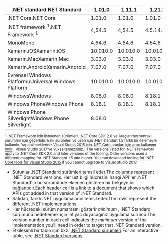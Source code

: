| <span data-ttu-id="4c29d-101">.NET standard</span><span class="sxs-lookup"><span data-stu-id="4c29d-101">.NET Standard</span></span>              | <span data-ttu-id="4c29d-102">[1.0]</span><span class="sxs-lookup"><span data-stu-id="4c29d-102">[1.0]</span></span> | <span data-ttu-id="4c29d-103">[1.1]</span><span class="sxs-lookup"><span data-stu-id="4c29d-103">[1.1]</span></span>  | <span data-ttu-id="4c29d-104">[1.2]</span><span class="sxs-lookup"><span data-stu-id="4c29d-104">[1.2]</span></span> | <span data-ttu-id="4c29d-105">[1.3]</span><span class="sxs-lookup"><span data-stu-id="4c29d-105">[1.3]</span></span> | <span data-ttu-id="4c29d-106">[1.4]</span><span class="sxs-lookup"><span data-stu-id="4c29d-106">[1.4]</span></span> | <span data-ttu-id="4c29d-107">[1.5]</span><span class="sxs-lookup"><span data-stu-id="4c29d-107">[1.5]</span></span>      | <span data-ttu-id="4c29d-108">[1.6]</span><span class="sxs-lookup"><span data-stu-id="4c29d-108">[1.6]</span></span>      | <span data-ttu-id="4c29d-109">[2.0]</span><span class="sxs-lookup"><span data-stu-id="4c29d-109">[2.0]</span></span>      |
|----------------------------|-------|--------|-------|-------|-------|------------|------------|------------|
| <span data-ttu-id="4c29d-110">.NET Core</span><span class="sxs-lookup"><span data-stu-id="4c29d-110">.NET Core</span></span>                  | <span data-ttu-id="4c29d-111">1.0</span><span class="sxs-lookup"><span data-stu-id="4c29d-111">1.0</span></span>   | <span data-ttu-id="4c29d-112">1.0</span><span class="sxs-lookup"><span data-stu-id="4c29d-112">1.0</span></span>    | <span data-ttu-id="4c29d-113">1.0</span><span class="sxs-lookup"><span data-stu-id="4c29d-113">1.0</span></span>   | <span data-ttu-id="4c29d-114">1.0</span><span class="sxs-lookup"><span data-stu-id="4c29d-114">1.0</span></span>   | <span data-ttu-id="4c29d-115">1.0</span><span class="sxs-lookup"><span data-stu-id="4c29d-115">1.0</span></span>   | <span data-ttu-id="4c29d-116">1.0</span><span class="sxs-lookup"><span data-stu-id="4c29d-116">1.0</span></span>        | <span data-ttu-id="4c29d-117">1.0</span><span class="sxs-lookup"><span data-stu-id="4c29d-117">1.0</span></span>        | <span data-ttu-id="4c29d-118">2,0</span><span class="sxs-lookup"><span data-stu-id="4c29d-118">2.0</span></span>        |
| <span data-ttu-id="4c29d-119">.NET framework <sup>1</sup></span><span class="sxs-lookup"><span data-stu-id="4c29d-119">.NET Framework <sup>1</sup></span></span>| <span data-ttu-id="4c29d-120">4,5</span><span class="sxs-lookup"><span data-stu-id="4c29d-120">4.5</span></span>   | <span data-ttu-id="4c29d-121">4,5</span><span class="sxs-lookup"><span data-stu-id="4c29d-121">4.5</span></span>    | <span data-ttu-id="4c29d-122">4.5.1</span><span class="sxs-lookup"><span data-stu-id="4c29d-122">4.5.1</span></span> | <span data-ttu-id="4c29d-123">4.6</span><span class="sxs-lookup"><span data-stu-id="4c29d-123">4.6</span></span>   | <span data-ttu-id="4c29d-124">4.6.1</span><span class="sxs-lookup"><span data-stu-id="4c29d-124">4.6.1</span></span> | <span data-ttu-id="4c29d-125">4.6.1</span><span class="sxs-lookup"><span data-stu-id="4c29d-125">4.6.1</span></span>      | <span data-ttu-id="4c29d-126">4.6.1</span><span class="sxs-lookup"><span data-stu-id="4c29d-126">4.6.1</span></span>      | <span data-ttu-id="4c29d-127">4.6.1</span><span class="sxs-lookup"><span data-stu-id="4c29d-127">4.6.1</span></span>      |
| <span data-ttu-id="4c29d-128">Mono</span><span class="sxs-lookup"><span data-stu-id="4c29d-128">Mono</span></span>                       | <span data-ttu-id="4c29d-129">4.6</span><span class="sxs-lookup"><span data-stu-id="4c29d-129">4.6</span></span>   | <span data-ttu-id="4c29d-130">4.6</span><span class="sxs-lookup"><span data-stu-id="4c29d-130">4.6</span></span>    | <span data-ttu-id="4c29d-131">4.6</span><span class="sxs-lookup"><span data-stu-id="4c29d-131">4.6</span></span>   | <span data-ttu-id="4c29d-132">4.6</span><span class="sxs-lookup"><span data-stu-id="4c29d-132">4.6</span></span>   | <span data-ttu-id="4c29d-133">4.6</span><span class="sxs-lookup"><span data-stu-id="4c29d-133">4.6</span></span>   | <span data-ttu-id="4c29d-134">4.6</span><span class="sxs-lookup"><span data-stu-id="4c29d-134">4.6</span></span>        | <span data-ttu-id="4c29d-135">4.6</span><span class="sxs-lookup"><span data-stu-id="4c29d-135">4.6</span></span>        | <span data-ttu-id="4c29d-136">5,4</span><span class="sxs-lookup"><span data-stu-id="4c29d-136">5.4</span></span>        |
| <span data-ttu-id="4c29d-137">Xamarin.iOS</span><span class="sxs-lookup"><span data-stu-id="4c29d-137">Xamarin.iOS</span></span>                | <span data-ttu-id="4c29d-138">10.0</span><span class="sxs-lookup"><span data-stu-id="4c29d-138">10.0</span></span>  | <span data-ttu-id="4c29d-139">10.0</span><span class="sxs-lookup"><span data-stu-id="4c29d-139">10.0</span></span>   | <span data-ttu-id="4c29d-140">10.0</span><span class="sxs-lookup"><span data-stu-id="4c29d-140">10.0</span></span>  | <span data-ttu-id="4c29d-141">10.0</span><span class="sxs-lookup"><span data-stu-id="4c29d-141">10.0</span></span>  | <span data-ttu-id="4c29d-142">10.0</span><span class="sxs-lookup"><span data-stu-id="4c29d-142">10.0</span></span>  | <span data-ttu-id="4c29d-143">10.0</span><span class="sxs-lookup"><span data-stu-id="4c29d-143">10.0</span></span>       | <span data-ttu-id="4c29d-144">10.0</span><span class="sxs-lookup"><span data-stu-id="4c29d-144">10.0</span></span>       | <span data-ttu-id="4c29d-145">10.14</span><span class="sxs-lookup"><span data-stu-id="4c29d-145">10.14</span></span>      |
| <span data-ttu-id="4c29d-146">Xamarin.Mac</span><span class="sxs-lookup"><span data-stu-id="4c29d-146">Xamarin.Mac</span></span>                | <span data-ttu-id="4c29d-147">3.0</span><span class="sxs-lookup"><span data-stu-id="4c29d-147">3.0</span></span>   | <span data-ttu-id="4c29d-148">3.0</span><span class="sxs-lookup"><span data-stu-id="4c29d-148">3.0</span></span>    | <span data-ttu-id="4c29d-149">3.0</span><span class="sxs-lookup"><span data-stu-id="4c29d-149">3.0</span></span>   | <span data-ttu-id="4c29d-150">3.0</span><span class="sxs-lookup"><span data-stu-id="4c29d-150">3.0</span></span>   | <span data-ttu-id="4c29d-151">3.0</span><span class="sxs-lookup"><span data-stu-id="4c29d-151">3.0</span></span>   | <span data-ttu-id="4c29d-152">3.0</span><span class="sxs-lookup"><span data-stu-id="4c29d-152">3.0</span></span>        | <span data-ttu-id="4c29d-153">3.0</span><span class="sxs-lookup"><span data-stu-id="4c29d-153">3.0</span></span>        | <span data-ttu-id="4c29d-154">3.8</span><span class="sxs-lookup"><span data-stu-id="4c29d-154">3.8</span></span>        |
| <span data-ttu-id="4c29d-155">Xamarin.Android</span><span class="sxs-lookup"><span data-stu-id="4c29d-155">Xamarin.Android</span></span>            | <span data-ttu-id="4c29d-156">7.0</span><span class="sxs-lookup"><span data-stu-id="4c29d-156">7.0</span></span>   | <span data-ttu-id="4c29d-157">7.0</span><span class="sxs-lookup"><span data-stu-id="4c29d-157">7.0</span></span>    | <span data-ttu-id="4c29d-158">7.0</span><span class="sxs-lookup"><span data-stu-id="4c29d-158">7.0</span></span>   | <span data-ttu-id="4c29d-159">7.0</span><span class="sxs-lookup"><span data-stu-id="4c29d-159">7.0</span></span>   | <span data-ttu-id="4c29d-160">7.0</span><span class="sxs-lookup"><span data-stu-id="4c29d-160">7.0</span></span>   | <span data-ttu-id="4c29d-161">7.0</span><span class="sxs-lookup"><span data-stu-id="4c29d-161">7.0</span></span>        | <span data-ttu-id="4c29d-162">7.0</span><span class="sxs-lookup"><span data-stu-id="4c29d-162">7.0</span></span>        | <span data-ttu-id="4c29d-163">8.0</span><span class="sxs-lookup"><span data-stu-id="4c29d-163">8.0</span></span>        |
| <span data-ttu-id="4c29d-164">Evrensel Windows Platformu</span><span class="sxs-lookup"><span data-stu-id="4c29d-164">Universal Windows Platform</span></span> | <span data-ttu-id="4c29d-165">10.0</span><span class="sxs-lookup"><span data-stu-id="4c29d-165">10.0</span></span>  | <span data-ttu-id="4c29d-166">10.0</span><span class="sxs-lookup"><span data-stu-id="4c29d-166">10.0</span></span>   | <span data-ttu-id="4c29d-167">10.0</span><span class="sxs-lookup"><span data-stu-id="4c29d-167">10.0</span></span>  | <span data-ttu-id="4c29d-168">10.0</span><span class="sxs-lookup"><span data-stu-id="4c29d-168">10.0</span></span>  | <span data-ttu-id="4c29d-169">10.0</span><span class="sxs-lookup"><span data-stu-id="4c29d-169">10.0</span></span>  | <span data-ttu-id="4c29d-170">10.0.16299</span><span class="sxs-lookup"><span data-stu-id="4c29d-170">10.0.16299</span></span> | <span data-ttu-id="4c29d-171">10.0.16299</span><span class="sxs-lookup"><span data-stu-id="4c29d-171">10.0.16299</span></span> | <span data-ttu-id="4c29d-172">10.0.16299</span><span class="sxs-lookup"><span data-stu-id="4c29d-172">10.0.16299</span></span> |
| <span data-ttu-id="4c29d-173">Windows</span><span class="sxs-lookup"><span data-stu-id="4c29d-173">Windows</span></span>                    | <span data-ttu-id="4c29d-174">8.0</span><span class="sxs-lookup"><span data-stu-id="4c29d-174">8.0</span></span>   | <span data-ttu-id="4c29d-175">8.0</span><span class="sxs-lookup"><span data-stu-id="4c29d-175">8.0</span></span>    | <span data-ttu-id="4c29d-176">8.1</span><span class="sxs-lookup"><span data-stu-id="4c29d-176">8.1</span></span>   |       |       |            |            |            |
| <span data-ttu-id="4c29d-177">Windows Phone</span><span class="sxs-lookup"><span data-stu-id="4c29d-177">Windows Phone</span></span>              | <span data-ttu-id="4c29d-178">8.1</span><span class="sxs-lookup"><span data-stu-id="4c29d-178">8.1</span></span>   | <span data-ttu-id="4c29d-179">8.1</span><span class="sxs-lookup"><span data-stu-id="4c29d-179">8.1</span></span>    | <span data-ttu-id="4c29d-180">8.1</span><span class="sxs-lookup"><span data-stu-id="4c29d-180">8.1</span></span>   |       |       |            |            |            |
| <span data-ttu-id="4c29d-181">Windows Phone Silverlight</span><span class="sxs-lookup"><span data-stu-id="4c29d-181">Windows Phone Silverlight</span></span>  | <span data-ttu-id="4c29d-182">8.0</span><span class="sxs-lookup"><span data-stu-id="4c29d-182">8.0</span></span>   |        |       |       |       |            |            |            |

<span data-ttu-id="4c29d-183"><sup>1 .NET Framework için listelenen sürümleri, .NET Core SDK 2.0 ve Araçları'nın sonraki sürümleri için geçerlidir. Eski sürümleri ve üzeri için .NET standart 1.5 farklı bir eşlemeyle kullanılır. Yapabilecekleriniz [Visual Studio 2015 için .NET Core araçları için araç kullanımı indir](https://github.com/dotnet/core/blob/master/release-notes/download-archive.md) , Visual Studio 2017'ye yükseltemezsiniz.</sup></span><span class="sxs-lookup"><span data-stu-id="4c29d-183"><sup>1 The versions listed for .NET Framework apply to .NET Core SDK 2.0 and later versions of the tooling. Older versions used a different mapping for .NET Standard 1.5 and higher. You can [download tooling for .NET Core tools for Visual Studio 2015](https://github.com/dotnet/core/blob/master/release-notes/download-archive.md) if you cannot upgrade to Visual Studio 2017.</sup></span></span>

- <span data-ttu-id="4c29d-184">Sütunlar .NET Standard sürümleri temsil eder.</span><span class="sxs-lookup"><span data-stu-id="4c29d-184">The columns represent .NET Standard versions.</span></span> <span data-ttu-id="4c29d-185">Her üst bilgi hücresini hangi API'ler .NET Standard'ın bu sürümünde eklenen gösteren bir belgeye bir bağlantıdır.</span><span class="sxs-lookup"><span data-stu-id="4c29d-185">Each header cell is a link to a document that shows which APIs got added in that version of .NET Standard.</span></span>
- <span data-ttu-id="4c29d-186">Satırları, farklı .NET uygulamalarını temsil eder.</span><span class="sxs-lookup"><span data-stu-id="4c29d-186">The rows represent the different .NET implementations.</span></span>
- <span data-ttu-id="4c29d-187">Her hücredeki sürüm numarasını gösterir *minimum* , .NET Standard sürümünü hedeflemek için ihtiyaç duyacağınız uygulama sürümü.</span><span class="sxs-lookup"><span data-stu-id="4c29d-187">The version number in each cell indicates the *minimum* version of the implementation you'll need in order to target that .NET Standard version.</span></span>
- <span data-ttu-id="4c29d-188">Etkileşimli bir tablo için bkz: [.NET Standard sürümleri](http://immo.landwerth.net/netstandard-versions/#).</span><span class="sxs-lookup"><span data-stu-id="4c29d-188">For an interactive table, see [.NET Standard versions](http://immo.landwerth.net/netstandard-versions/#).</span></span>

[1.0]: https://github.com/dotnet/standard/blob/master/docs/versions/netstandard1.0.md
[1.1]: https://github.com/dotnet/standard/blob/master/docs/versions/netstandard1.1.md
[1.2]: https://github.com/dotnet/standard/blob/master/docs/versions/netstandard1.2.md
[1.3]: https://github.com/dotnet/standard/blob/master/docs/versions/netstandard1.3.md
[1.4]: https://github.com/dotnet/standard/blob/master/docs/versions/netstandard1.4.md
[1.5]: https://github.com/dotnet/standard/blob/master/docs/versions/netstandard1.5.md
[1.6]: https://github.com/dotnet/standard/blob/master/docs/versions/netstandard1.6.md
[2.0]: https://github.com/dotnet/standard/blob/master/docs/versions/netstandard2.0.md

